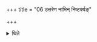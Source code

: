 +++
title = "06 उत्तरेण नाभिन् निष्टर्क्यङ्"

+++

<details><summary>थिते</summary>

6. Towards the left of the navel (after the Adhvaryu) has made a knot that can be easily loosened, has shifted (the end of the girdle) to the south, and has placed (it) to the right of the navel, having stood up, (the wife of the sacrificer) stands near the Gārhapatya praising it with agne gr̥hapate...[^1]  

1. KS I.10.
</details>

